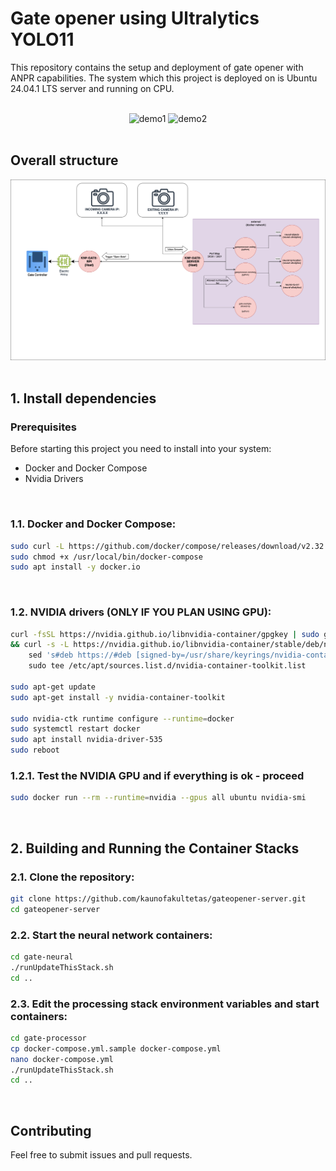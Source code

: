 # Gate opener using Ultralytics YOLO11

This repository contains the setup and deployment of gate opener with ANPR capabilities. The system which this project is deployed on is Ubuntu 24.04.1 LTS server and running on CPU.

<br/>
<div align="center">
  <img  src="https://github.com/KaunoFakultetas/gateopener-server/blob/main/docs/media/IncomingCars.gif?raw=true "width="360" height="240" alt="demo1">
  <img  src="https://github.com/KaunoFakultetas/gateopener-server/blob/main/docs/media/ExitingCars.gif?raw=true" width="360" height="240" alt="demo2">
</div>

<br>

## Overall structure
<div align="center">
  <img  src="https://github.com/KaunoFakultetas/gateopener-server/blob/main/docs/media/Structure.png?raw=true" alt="structure">
</div>

<br>

## 1. Install dependencies

### Prerequisites

Before starting this project you need to install into your system:
- Docker and Docker Compose
- Nvidia Drivers

<br>

### 1.1. Docker and Docker Compose:
```sh
sudo curl -L https://github.com/docker/compose/releases/download/v2.32.4/docker-compose-linux-x86_64 -o /usr/local/bin/docker-compose
sudo chmod +x /usr/local/bin/docker-compose
sudo apt install -y docker.io
```

<br>

### 1.2. NVIDIA drivers (ONLY IF YOU PLAN USING GPU):
```sh
curl -fsSL https://nvidia.github.io/libnvidia-container/gpgkey | sudo gpg --dearmor -o /usr/share/keyrings/nvidia-container-toolkit-keyring.gpg \
&& curl -s -L https://nvidia.github.io/libnvidia-container/stable/deb/nvidia-container-toolkit.list | \
    sed 's#deb https://#deb [signed-by=/usr/share/keyrings/nvidia-container-toolkit-keyring.gpg] https://#g' | \
    sudo tee /etc/apt/sources.list.d/nvidia-container-toolkit.list

sudo apt-get update
sudo apt-get install -y nvidia-container-toolkit

sudo nvidia-ctk runtime configure --runtime=docker
sudo systemctl restart docker
sudo apt install nvidia-driver-535
sudo reboot
```

### 1.2.1. Test the NVIDIA GPU and if everything is ok - proceed
```sh
sudo docker run --rm --runtime=nvidia --gpus all ubuntu nvidia-smi
```

<br>

## 2. Building and Running the Container Stacks

### 2.1. **Clone the repository**: 
```sh
git clone https://github.com/kaunofakultetas/gateopener-server.git
cd gateopener-server
```


### 2.2. **Start the neural network containers**:
```sh
cd gate-neural
./runUpdateThisStack.sh
cd ..
```

### 2.3. **Edit the processing stack environment variables and start containers**:
```sh
cd gate-processor
cp docker-compose.yml.sample docker-compose.yml
nano docker-compose.yml
./runUpdateThisStack.sh
cd ..
```

<br>

## Contributing

Feel free to submit issues and pull requests.
